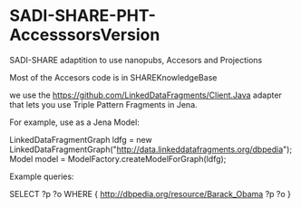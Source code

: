 # SADI-SHARE-PHT-AccesssorsVersion
SADI-SHARE adaptition to use nanopubs, Accesors and Projections

Most of the Accesors code is in SHAREKnowledgeBase
 
 
we use the https://github.com/LinkedDataFragments/Client.Java
adapter that lets you use Triple Pattern Fragments in Jena.

For example, use as a Jena Model:

LinkedDataFragmentGraph ldfg = new LinkedDataFragmentGraph("http://data.linkeddatafragments.org/dbpedia");
Model model = ModelFactory.createModelForGraph(ldfg);

Example queries:

SELECT ?p ?o WHERE { <http://dbpedia.org/resource/Barack_Obama> ?p ?o }
